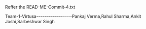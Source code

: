 Reffer the READ-ME-Commit-4.txt

Team-1-Virtusa------------------Pankaj Verma,Rahul Sharma,Ankit Joshi,Sarbeshwar Singh
